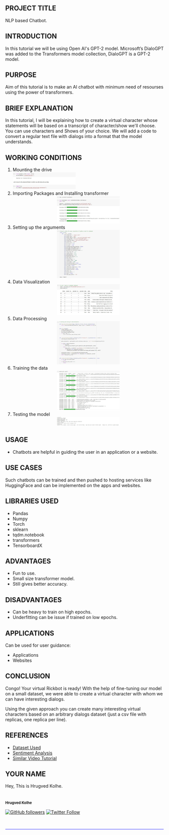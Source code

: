 ## **PROJECT TITLE**
NLP based Chatbot.

## **INTRODUCTION**
In this tutorial we will be using Open AI's GPT-2 model. Microsoft’s DialoGPT was added to the Transformers model collection, DialoGPT is a GPT-2 model.

## **PURPOSE**
Aim of this tutorial is to make an AI chatbot with minimum need of resourses using the power of transformers.

## **BRIEF EXPLANATION**
In this tutorial, I will be explaining how to create a virtual character whose statements will be based on a transcript of character/show we'll choose. You can use characters and Shows of your choice. We will add a code to convert a regular text file with dialogs into a format that the model understands.

## **WORKING CONDITIONS**
<ol>
    <li>Mounting the drive </li>
  <img src="https://github.com/DevIncept-Contribution-Program-21/DS-ScriptsNook/blob/main/Natural%20Language%20Processing/Tutorials/NLP%20Based%20Chatbot/demoPics/Mounting.jpeg" width=200>
</div>
    <li>Importing Packages and Installing transformer</li>
    <div align="center">
  <img src="https://github.com/DevIncept-Contribution-Program-21/DS-ScriptsNook/blob/main/Natural%20Language%20Processing/Tutorials/NLP%20Based%20Chatbot/demoPics/Transformer.jpeg" width=200>
</div>
    <li>Setting up the arguments</li>
    <div align="center">
  <img src="https://github.com/DevIncept-Contribution-Program-21/DS-ScriptsNook/blob/main/Natural%20Language%20Processing/Tutorials/NLP%20Based%20Chatbot/demoPics/Arguments.jpeg" width=200>
</div>
    <li>Data Visualization</li>
    <div align="center">
  <img src="https://github.com/DevIncept-Contribution-Program-21/DS-ScriptsNook/blob/main/Natural%20Language%20Processing/Tutorials/NLP%20Based%20Chatbot/demoPics/Data%20Vis1.jpeg" width=200>
</div>
    <li>Data Processing</li>
    <div align="center">
  <img src="https://github.com/DevIncept-Contribution-Program-21/DS-ScriptsNook/blob/main/Natural%20Language%20Processing/Tutorials/NLP%20Based%20Chatbot/demoPics/Data%20Processing.jpeg" width=200>
</div>
    <li>Training the data</li>
    <div align="center">
  <img src="https://github.com/DevIncept-Contribution-Program-21/DS-ScriptsNook/blob/main/Natural%20Language%20Processing/Tutorials/NLP%20Based%20Chatbot/demoPics/Train.jpeg" width=200>
</div>
    <li>Testing the model</li>
    <div align="center">
  <img src="https://github.com/DevIncept-Contribution-Program-21/DS-ScriptsNook/blob/main/Natural%20Language%20Processing/Tutorials/NLP%20Based%20Chatbot/demoPics/Test.jpeg" width=200>
</div>
</ol>

## **USAGE**
- Chatbots are helpful in guiding the user in an application or a website.

## **USE CASES**
Such chatbots can be trained and then pushed to hosting services like HuggingFace and can be implemented on the apps and websites.

## **LIBRARIES USED**
- Pandas
- Numpy
- Torch
- sklearn
- tqdm.notebook
- transformers
- TensorboardX

## **ADVANTAGES**
- Fun to use.
- Small size transformer model.
- Still gives better accuracy.

## **DISADVANTAGES**
- Can be heavy to train on high epochs.
- Underfitting can be issue if trained on low epochs.

## **APPLICATIONS**
Can be used for user guidance: 
- Applications
- Websites

## **CONCLUSION**
Congo! Your virtual Rickbot is ready! With the help of fine-tuning our model on a small dataset, we were able to create a virtual character with whom we can have interesting dialogs.

Using the given approach you can create many interesting virtual characters based on an arbitrary dialogs dataset (just a csv file with replicas, one replica per line).

## **REFERENCES**
- [Dataset Used](https://www.kaggle.com/andradaolteanu/rickmorty-scripts)
- [Sentiment Analysis](https://www.kaggle.com/andradaolteanu/sentiment-analysis-rick-and-morty-scripts/)
- [Similar Video Tutorial](https://www.youtube.com/watch?v=UBwvFuTC1ZE&t=3s)

## **YOUR NAME**

Hey, This is Hrugved Kolhe.

<a href="https://github.com/hrugved06"><img src="https://avatars.githubusercontent.com/u/59966943?s=400&u=445f4a7598547c0ecdeb22a265dd1a3dad9e297d&v=4" width="100px;" alt=""/><br /><sub><b> Hrugved Kolhe</b></sub></a>
</br>

[![GitHub followers](https://img.shields.io/github/followers/hrugved06.svg?label=Follow%20@hrugved06&style=social)](https://github.com/hrugved06)  [![Twitter Follow](https://img.shields.io/twitter/follow/HrugVed_?style=social)](https://twitter.com/HrugVed_)

</br>
<hr style="height:2px;#8080ffborder-width:0;border-radius: 5px;color:gray;background-color:#8080ff">
</br>